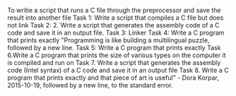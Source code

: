 To writie a script that runs a C file through the preprocessor and save the result into another file
Task 1: Write a script that compiles a C file but does not link
Task 2:
2.`Write a script that generates the assembly code of a C code and save it in an output file.
Task 3: Linker
Task 4: Write a C program that prints exactly "Programming is like building a multilingual puzzle, followed by a new line.
Task 5: Write a C program that prints exactly
Task 6.Write a C program that prints the size of various types on the computer it is compiled and run on
Task 7. Write a script that generates the assembly code (Intel syntax) of a C code and save it in an output file
Task 8. Write a C program that prints exactly and that piece of art is useful" - Dora Korpar, 2015-10-19, followed by a new line, to the standard error.

